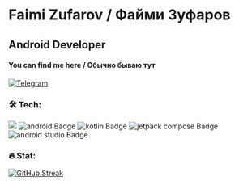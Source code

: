 # Faimi Zufarov / Файми Зуфаров
## Android Developer
#### You can find me here / Обычно бываю тут
[![Telegram](https://img.shields.io/badge/telegram-blue?style=for-the-badge&logo=telegram&logoColor=white)](https://t.me/zfrfm1)
### :hammer_and_wrench: Tech:
<div>
  <img src="https://img.shields.io/badge/GitHub-black?logo=github&logoColor=white&style=for-the-badge"/>
  <img src="https://img.shields.io/badge/android-green?style=for-the-badge&logo=android&logoColor=white&color=%2334A853" alt="android Badge"/>
  <img src="https://img.shields.io/badge/kotlin-purp?style=for-the-badge&logo=kotlin&logoColor=white&color=%237F52FF" alt="kotlin Badge"/>
  <img src="https://img.shields.io/badge/jetpackcompose-yellow?style=for-the-badge&logo=jetpackcompose&logoColor=white&color=%234285F4" alt="jetpack compose Badge"/>
  <img src="https://img.shields.io/badge/androidstudio-yellow?style=for-the-badge&logo=androidstudio&logoColor=white&color=%233DDC84" alt="android studio Badge"/>
</div>

### :fire: Stat:
[![GitHub Streak](https://streak-stats.demolab.com?user=ZFRFM&theme=ocean-gradient&locale=en)](https://git.io/streak-stats)
